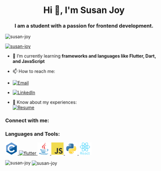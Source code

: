 <h1 align="center">Hi 👋, I'm Susan Joy</h1>
<h3 align="center">I am a student with a passion for frontend development.</h3>

<p align="left"> <img src="https://komarev.com/ghpvc/?username=susan-joy&label=Profile%20views&color=0e75b6&style=flat" alt="susan-joy" /> </p>

<p align="left"> <a href="https://github.com/ryo-ma/github-profile-trophy"><img src="https://github-profile-trophy.vercel.app/?username=susan-joy" alt="susan-joy" /></a> </p>

- 🌱 I’m currently learning **frameworks and languages like Flutter, Dart, and JavaScript**

- 📫 How to reach me:  
- [![Email](https://img.shields.io/badge/Email-susanjoy2004@gmail.com-blue?style=flat&logo=gmail)](mailto:susanjoy2004@gmail.com)  
- [![LinkedIn](https://img.shields.io/badge/LinkedIn-Connect-blue?style=flat&logo=linkedin)](https://www.linkedin.com/in/susan-joy-388b32254/)
- 📄 Know about my experiences:  
[![Resume](https://img.shields.io/badge/Resume-View-blue?style=flat&logo=google-drive)](https://docs.google.com/document/d/1GJr5bfafgulVKudnvwsherOH_tiBDDXs/edit?usp=sharing&ouid=116230127025354128484&rtpof=true&sd=true)

<h3 align="left">Connect with me:</h3>
<p align="left">
</p>

<h3 align="left">Languages and Tools:</h3>
<p align="left"> <a href="https://www.cprogramming.com/" target="_blank" rel="noreferrer"> <img src="https://raw.githubusercontent.com/devicons/devicon/master/icons/c/c-original.svg" alt="c" width="40" height="40"/> </a> <a href="https://flutter.dev" target="_blank" rel="noreferrer"> <img src="https://www.vectorlogo.zone/logos/flutterio/flutterio-icon.svg" alt="flutter" width="40" height="40"/> </a> <a href="https://www.java.com" target="_blank" rel="noreferrer"> <img src="https://raw.githubusercontent.com/devicons/devicon/master/icons/java/java-original.svg" alt="java" width="40" height="40"/> </a> <a href="https://developer.mozilla.org/en-US/docs/Web/JavaScript" target="_blank" rel="noreferrer"> <img src="https://raw.githubusercontent.com/devicons/devicon/master/icons/javascript/javascript-original.svg" alt="javascript" width="40" height="40"/> </a> <a href="https://www.python.org" target="_blank" rel="noreferrer"> <img src="https://raw.githubusercontent.com/devicons/devicon/master/icons/python/python-original.svg" alt="python" width="40" height="40"/> </a> <a href="https://reactjs.org/" target="_blank" rel="noreferrer"> <img src="https://raw.githubusercontent.com/devicons/devicon/master/icons/react/react-original-wordmark.svg" alt="react" width="40" height="40"/> </a> </p>

<p><img align="left" src="https://github-readme-stats.vercel.app/api/top-langs?username=susan-joy&show_icons=true&locale=en&layout=compact" alt="susan-joy" /></p>

<p>&nbsp;<img align="center" src="https://github-readme-stats.vercel.app/api?username=susan-joy&show_icons=true&locale=en" alt="susan-joy" /></p>
